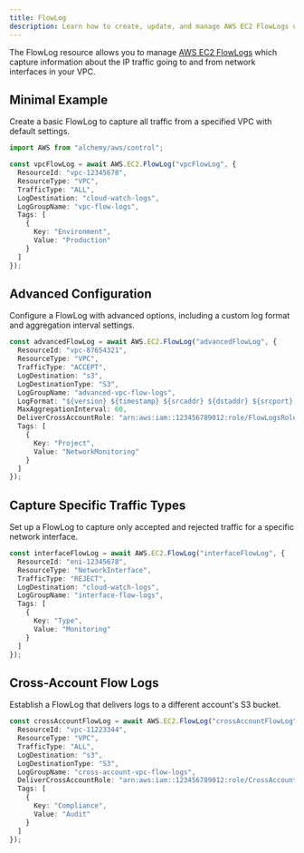 ```yaml
---
title: FlowLog
description: Learn how to create, update, and manage AWS EC2 FlowLogs using Alchemy Cloud Control.
---
```


The FlowLog resource allows you to manage [AWS EC2 FlowLogs](https://docs.aws.amazon.com/ec2/latest/userguide/) which capture information about the IP traffic going to and from network interfaces in your VPC.

## Minimal Example

Create a basic FlowLog to capture all traffic from a specified VPC with default settings.

```ts
import AWS from "alchemy/aws/control";

const vpcFlowLog = await AWS.EC2.FlowLog("vpcFlowLog", {
  ResourceId: "vpc-12345678",
  ResourceType: "VPC",
  TrafficType: "ALL",
  LogDestination: "cloud-watch-logs",
  LogGroupName: "vpc-flow-logs",
  Tags: [
    {
      Key: "Environment",
      Value: "Production"
    }
  ]
});
```

## Advanced Configuration

Configure a FlowLog with advanced options, including a custom log format and aggregation interval settings.

```ts
const advancedFlowLog = await AWS.EC2.FlowLog("advancedFlowLog", {
  ResourceId: "vpc-87654321",
  ResourceType: "VPC",
  TrafficType: "ACCEPT",
  LogDestination: "s3",
  LogDestinationType: "S3",
  LogGroupName: "advanced-vpc-flow-logs",
  LogFormat: "${version} ${timestamp} ${srcaddr} ${dstaddr} ${srcport} ${dstport} ${protocol} ${packets} ${bytes}",
  MaxAggregationInterval: 60,
  DeliverCrossAccountRole: "arn:aws:iam::123456789012:role/FlowLogsRole",
  Tags: [
    {
      Key: "Project",
      Value: "NetworkMonitoring"
    }
  ]
});
```

## Capture Specific Traffic Types

Set up a FlowLog to capture only accepted and rejected traffic for a specific network interface.

```ts
const interfaceFlowLog = await AWS.EC2.FlowLog("interfaceFlowLog", {
  ResourceId: "eni-12345678",
  ResourceType: "NetworkInterface",
  TrafficType: "REJECT",
  LogDestination: "cloud-watch-logs",
  LogGroupName: "interface-flow-logs",
  Tags: [
    {
      Key: "Type",
      Value: "Monitoring"
    }
  ]
});
```

## Cross-Account Flow Logs

Establish a FlowLog that delivers logs to a different account's S3 bucket.

```ts
const crossAccountFlowLog = await AWS.EC2.FlowLog("crossAccountFlowLog", {
  ResourceId: "vpc-11223344",
  ResourceType: "VPC",
  TrafficType: "ALL",
  LogDestination: "s3",
  LogDestinationType: "S3",
  LogGroupName: "cross-account-vpc-flow-logs",
  DeliverCrossAccountRole: "arn:aws:iam::123456789012:role/CrossAccountFlowLogsRole",
  Tags: [
    {
      Key: "Compliance",
      Value: "Audit"
    }
  ]
});
```